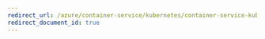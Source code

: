 ```yaml
---
redirect_url: /azure/container-service/kubernetes/container-service-kubernetes-oms
redirect_document_id: true
---
```

